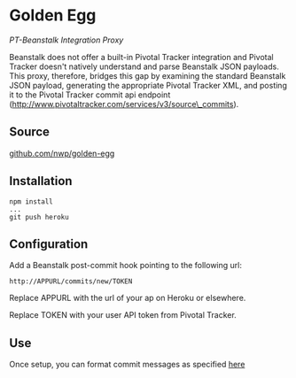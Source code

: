 # Golden Egg

*PT-Beanstalk Integration Proxy*

Beanstalk does not offer a built-in Pivotal Tracker integration and
Pivotal Tracker doesn\'t natively understand and parse Beanstalk JSON
payloads. This proxy, therefore, bridges this gap by examining the
standard Beanstalk JSON payload, generating the appropriate Pivotal
Tracker XML, and posting it to the Pivotal Tracker commit api
endpoint (http://www.pivotaltracker.com/services/v3/source\_commits).

## Source

[github.com/nwp/golden-egg](https://github.com/nwp/golden-egg)

## Installation

    npm install
    ...
    git push heroku

## Configuration

Add a Beanstalk post-commit hook pointing to the following url:

    http://APPURL/commits/new/TOKEN

Replace APPURL with the url of your ap on Heroku or elsewhere.

Replace TOKEN with your user API token from Pivotal Tracker.

## Use

Once setup, you can format commit messages as specified
[here](https://www.pivotaltracker.com/help/api?version=v3#scm\_post\_commit\_message\_syntax)

